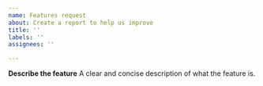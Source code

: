 ```yaml
---
name: Features request
about: Create a report to help us improve
title: ''
labels: ''
assignees: ''

---
```


**Describe the feature**
A clear and concise description of what the feature is.
